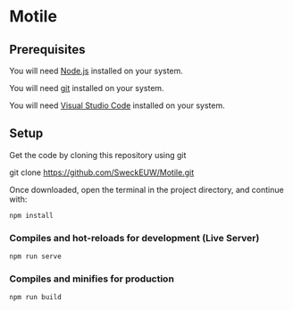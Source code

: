 
# Motile

## Prerequisites
You will need [Node.js](https://nodejs.org) installed on your system.

You will need [git](https://git-scm.com/downloads) installed on your system.

You will need [Visual Studio Code](https://code.visualstudio.com/Download) installed on your system.

## Setup

Get the code by cloning this repository using git

git clone https://github.com/SweckEUW/Motile.git

Once downloaded, open the terminal in the project directory, and continue with:

```
npm install
```

### Compiles and hot-reloads for development (Live Server)
```
npm run serve
```

### Compiles and minifies for production
```
npm run build
```
